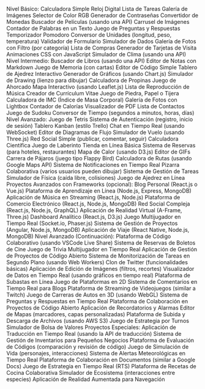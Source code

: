   Nivel Básico:
Calculadora Simple
Reloj Digital
Lista de Tareas
Galería de Imágenes
Selector de Color RGB
Generador de Contraseñas
Convertidor de Monedas
Buscador de Películas (usando una API)
Carrusel de Imágenes
Contador de Palabras en un Texto
Juego de Preguntas y Respuestas
Temporizador Pomodoro
Conversor de Unidades (longitud, peso, temperatura)
Validador de Formulario
Simulador de Dados
Galería de Fotos con Filtro (por categoría)
Lista de Compras
Generador de Tarjetas de Visita
Animaciones CSS con JavaScript
Simulador de Clima (usando una API)
  Nivel Intermedio:
Buscador de Libros (usando una API)
Editor de Notas con Markdown
Juego de Memoria (con cartas)
Editor de Código Simple
Tablero de Ajedrez Interactivo
Generador de Gráficos (usando Chart.js)
Simulador de Drawing (lienzo para dibujar)
Calculadora de Propinas
Juego de Ahorcado
Mapa Interactivo (usando Leaflet.js)
Lista de Reproducción de Música
Creador de Currículum Vitae
Juego de Piedra, Papel o Tijera
Calculadora de IMC (Índice de Masa Corporal)
Galería de Fotos con Lightbox
Contador de Calorías
Visualizador de PDF
Lista de Contactos
Juego de Sudoku
Conversor de Tiempo (segundos a minutos, horas, días)
  Nivel Avanzado:
Juego de Tetris
Sistema de Autenticación (registro, inicio de sesión)
Tablero Kanban (estilo Trello)
Chat en Tiempo Real (usando WebSocket)
Editor de Diagramas de Flujo
Simulador de Vuelo (usando Three.js)
Red Social Simple (publicar, comentar, seguir)
Calculadora Científica
Juego de Laberinto
Tienda en Línea Básica
Sistema de Reservas (para hoteles, restaurantes)
Mapa de Calor (usando D3.js)
Editor de GIFs
Carrera de Pájaros (juego tipo Flappy Bird)
Calculadora de Rutas (usando Google Maps API)
Sistema de Notificaciones en Tiempo Real
Pizarra Colaborativa (varios usuarios pueden dibujar)
Sistema de Gestión de Tareas
Simulador de Física (caída libre, colisiones)
Juego de Ajedrez en Línea
  Proyectos Avanzados con Frameworks (opcional):
Blog Personal (React.js o Vue.js)
Plataforma de Aprendizaje en Línea (Node.js, Express, MongoDB)
Aplicación de Música en Streaming (React.js, Node.js)
Plataforma de Comercio Electrónico (React.js, Node.js, MongoDB)
Red Social Compleja (React.js, Node.js, GraphQL)
Aplicación de Realidad Virtual (A-Frame, Three.js)
Dashboard Analítico (React.js, D3.js)
Juego Multijugador en Tiempo Real (Socket.io, Phaser.js)
Sistema de Gestión de Proyectos (Angular, Node.js, MongoDB)
Aplicación de Viaje (React Native, Node.js, MongoDB)
  Nivel Avanzado (Continuación):
Plataforma de Código Colaborativo (usando VSCode Live Share)
Sistema de Reservas de Boletos de Cine
Juego de Trivia Multijugador en Tiempo Real
Aplicación de Gestión de Proyectos de Código Abierto
Sistema de Monitorización de Tareas en Segundo Plano (usando Web Workers)
Clon de Twitter (funcionalidades básicas)
Aplicación de Edición de Imágenes (filtros, recortes)
Visualizador de Datos en Tiempo Real (usando gráficos en tiempo real)
Plataforma de Subastas en Línea
Juego de Plataformas en 2D
Sistema de Comentarios en Tiempo Real para Blogs
Plataforma de Streaming de Videojuegos (similar a Twitch)
Juego de Carreras de Autos en 3D (usando WebGL)
Sistema de Preguntas y Respuestas en Tiempo Real
Plataforma de Colaboración en Proyectos de Código Abierto
Aplicación de Recordatorios y Alarmas
Editor de Mapas (marcadores, capas personalizadas)
Plataforma de Subida y Descarga de Archivos (usando AWS S3)
Juego de Estrategia por Turnos
Simulador de Bolsa de Valores
  Proyectos Especiales:
Aplicación de Traducción en Tiempo Real (usando la API de traducción)
Sistema de Gestión de Inventarios para Pequeños Negocios
Plataforma de Evaluación de Códigos (comparación y revisión de código)
Juego de Simulación de Vida (personajes, interacciones)
Sistema de Alertas Meteorológicas en Tiempo Real
Plataforma de Colaboración en Documentos (similar a Google Docs)
Juego de Estrategia en Tiempo Real (RTS)
Plataforma de Recetas de Cocina Colaborativa
Simulador de Ecosistema (interacciones entre especies)
Aplicación de Realidad Aumentada para Navegación
